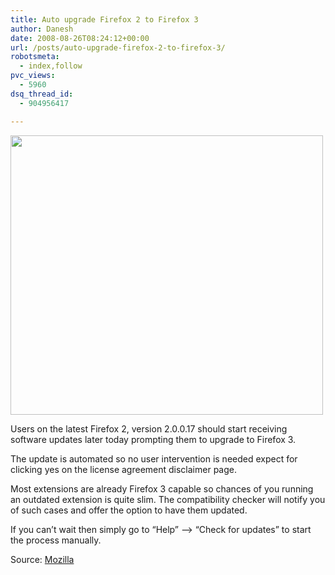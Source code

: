 ```yaml
---
title: Auto upgrade Firefox 2 to Firefox 3
author: Danesh
date: 2008-08-26T08:24:12+00:00
url: /posts/auto-upgrade-firefox-2-to-firefox-3/
robotsmeta:
  - index,follow
pvc_views:
  - 5960
dsq_thread_id:
  - 904956417

---
```

[<img loading="lazy" class="alignnone size-medium wp-image-840" title="Upgrade to Firefox 3" src="/wp-content/uploads/2008/08/fx3-major-update-available-500x447.png" alt="" width="500" height="447" srcset="/wp-content/uploads/2008/08/fx3-major-update-available-500x447.png 500w, /wp-content/uploads/2008/08/fx3-major-update-available.png 733w" sizes="(max-width: 500px) 100vw, 500px" />][1]

Users on the latest Firefox 2, version 2.0.0.17 should start receiving software updates later today prompting them to upgrade to Firefox 3.

The update is automated so no user intervention is needed expect for clicking yes on the license agreement disclaimer page.

Most extensions are already Firefox 3 capable so chances of you running an outdated extension is quite slim. The compatibility checker will notify you of such cases and offer the option to have them updated.

If you can&#8217;t wait then simply go to &#8220;Help&#8221; &#8211;> &#8220;Check for updates&#8221; to start the process manually.

Source: [Mozilla][2]

 [1]: /wp-content/uploads/2008/08/fx3-major-update-available.png
 [2]: http://developer.mozilla.org/devnews/index.php/2008/08/25/firefox-2-about-to-get-a-major-update/
